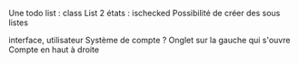 Une todo list : 
class List
	2 états : ischecked
	Possibilité de créer des sous listes 

interface, utilisateur
Système de compte ?
Onglet sur la gauche qui s'ouvre 
Compte en haut à droite
